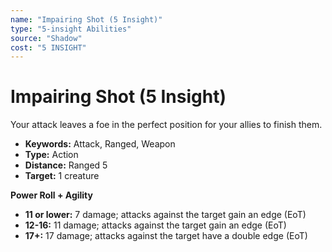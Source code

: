 ```yaml
---
name: "Impairing Shot (5 Insight)"
type: "5-insight Abilities"
source: "Shadow"
cost: "5 INSIGHT"
---
```


# Impairing Shot (5 Insight)

Your attack leaves a foe in the perfect position for your allies to finish them.

- **Keywords:** Attack, Ranged, Weapon
- **Type:** Action
- **Distance:** Ranged 5
- **Target:** 1 creature

**Power Roll + Agility**
- **11 or lower:** 7 damage; attacks against the target gain an edge (EoT)
- **12-16:** 11 damage; attacks against the target gain an edge (EoT)
- **17+:** 17 damage; attacks against the target have a double edge (EoT)
